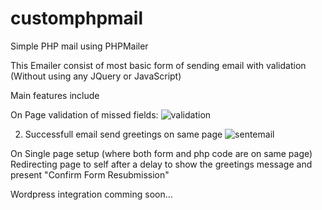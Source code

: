 # customphpmail
Simple PHP mail using PHPMailer

This Emailer consist of most basic form of sending email with validation (Without using any JQuery or JavaScript)


Main features include


On Page validation of missed fields:
![validation](https://cloud.githubusercontent.com/assets/15234249/14495756/78856d66-01ae-11e6-85ca-92028f22e42a.JPG)

2. Successfull email send greetings on same page
![sentemail](https://cloud.githubusercontent.com/assets/15234249/14495941/21db7ed2-01af-11e6-92e0-ceb3653ebce3.JPG)

On Single page setup (where both form and php code are on same page)
Redirecting page to self after a delay to show the greetings message and present "Confirm Form Resubmission"

Wordpress integration comming soon...
